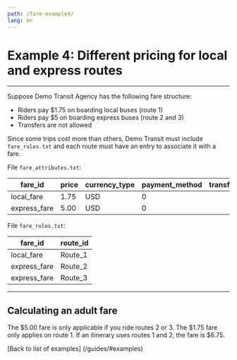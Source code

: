 ```yaml
---
path: /fare-example4/
lang: en
---
```


# Example 4: Different pricing for local and express routes

<hr> 

Suppose Demo Transit Agency has the following fare structure:

* Riders pay $1.75 on boarding local buses (route 1)
* Riders pay $5 on boarding express buses (route 2 and 3)
* Transfers are not allowed


Since some trips cost more than others, Demo Transit must include ```fare_rules.txt```
and each route must have an entry to associate it with a fare.

File ```fare_attributes.txt```:

| fare_id      | price | currency_type | payment_method | transfers | 
|--------------|-------|---------------|----------------|-----------|
| local_fare   | 1.75  | USD           | 0              |           |
| express_fare | 5.00  | USD           | 0              |           |

File ```fare_rules.txt```:

| fare_id      | route_id | 
|--------------|----------|
| local_fare   | Route_1  |
| express_fare | Route_2  |
| express_fare | Route_3  |

<hr>

## Calculating an adult fare

The $5.00 fare is only applicable if you ride routes 2 or 3.
The $1.75 fare only applies on route 1. If an itinerary uses routes 1 and 2, 
the fare is $6.75.

[Back to list of examples] (/guides/#examples)